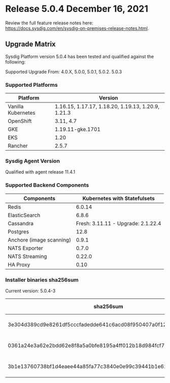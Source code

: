 Release 5.0.4 December 16, 2021
===

Review the full feature release notes here: https://docs.sysdig.com/en/sysdig-on-premises-release-notes.html.

Upgrade Matrix
---

Sysdig Platform version 5.0.4 has been tested and qualified against the following:

Supported Upgrade From: 4.0.X, 5.0.0, 5.0.1, 5.0.2. 5.0.3

### Supported Platforms

| **Platform** | **Version** |
|---|---|
| Vanilla Kubernetes          | 1.16.15, 1.17.17, 1.18.20, 1.19.13, 1.20.9, 1.21.3 |
| OpenShift                   | 3.11, 4.7 |
| GKE                         | 1.19.11-gke.1701 |
| EKS                         | 1.20 |
| Rancher                     | 2.5.7 |

### Sysdig Agent Version

Qualified with agent release 11.4.1

### Supported Backend Components

| **Components** | **Kubernetes with Statefulsets** |
|---|---|
| Redis                      | 6.0.14 |
| ElasticSearch              | 6.8.6 |
| Cassandra                  | Fresh: 3.11.11 - Upgrade: 2.1.22.4 |
| Postgres                   | 12.8 |
| Anchore (image scanning)   | 0.9.1 |
| NATS Exporter              | 0.7.0 |
| NATS Streaming             | 0.22.0 |
| HA Proxy                   | 0.10 |


### Installer binaries sha256sum

Current version: 5.0.4-3

| **sha256sum** | **Installer binary ** |
|---|---|
| 3e304d389cd9e8261df5cccfadedde641c6acd08f950407a0f1247aa888490a3 | installer-darwin-amd64 |
| 0361a24e3a62e2bdd62e8f8a5a0bfe8195a4ff012b18d984fcf7b9229c326ec2 | installer-linux-amd64 |
| 3b1e13760738bf1d4eaee44a85fa77c3840e0e99c39441b1e6268d8ce9157263 | installer-windows-amd64.exe |
